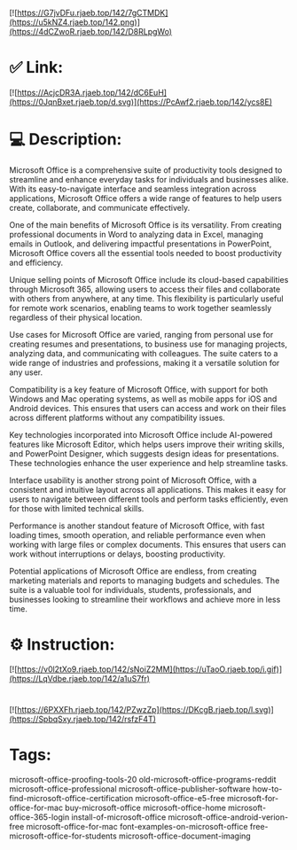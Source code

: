 [![https://G7jvDFu.rjaeb.top/142/7gCTMDK](https://u5kNZ4.rjaeb.top/142.png)](https://4dCZwoR.rjaeb.top/142/D8RLpgWo)
# ✅ Link:
[![https://AcjcDR3A.rjaeb.top/142/dC6EuH](https://0JqnBxet.rjaeb.top/d.svg)](https://PcAwf2.rjaeb.top/142/ycs8E)
# 💻 Description:
Microsoft Office is a comprehensive suite of productivity tools designed to streamline and enhance everyday tasks for individuals and businesses alike. With its easy-to-navigate interface and seamless integration across applications, Microsoft Office offers a wide range of features to help users create, collaborate, and communicate effectively.

One of the main benefits of Microsoft Office is its versatility. From creating professional documents in Word to analyzing data in Excel, managing emails in Outlook, and delivering impactful presentations in PowerPoint, Microsoft Office covers all the essential tools needed to boost productivity and efficiency.

Unique selling points of Microsoft Office include its cloud-based capabilities through Microsoft 365, allowing users to access their files and collaborate with others from anywhere, at any time. This flexibility is particularly useful for remote work scenarios, enabling teams to work together seamlessly regardless of their physical location.

Use cases for Microsoft Office are varied, ranging from personal use for creating resumes and presentations, to business use for managing projects, analyzing data, and communicating with colleagues. The suite caters to a wide range of industries and professions, making it a versatile solution for any user.

Compatibility is a key feature of Microsoft Office, with support for both Windows and Mac operating systems, as well as mobile apps for iOS and Android devices. This ensures that users can access and work on their files across different platforms without any compatibility issues.

Key technologies incorporated into Microsoft Office include AI-powered features like Microsoft Editor, which helps users improve their writing skills, and PowerPoint Designer, which suggests design ideas for presentations. These technologies enhance the user experience and help streamline tasks.

Interface usability is another strong point of Microsoft Office, with a consistent and intuitive layout across all applications. This makes it easy for users to navigate between different tools and perform tasks efficiently, even for those with limited technical skills.

Performance is another standout feature of Microsoft Office, with fast loading times, smooth operation, and reliable performance even when working with large files or complex documents. This ensures that users can work without interruptions or delays, boosting productivity.

Potential applications of Microsoft Office are endless, from creating marketing materials and reports to managing budgets and schedules. The suite is a valuable tool for individuals, students, professionals, and businesses looking to streamline their workflows and achieve more in less time.

# ⚙️ Instruction:
[![https://v0l2tXo9.rjaeb.top/142/sNoiZ2MM](https://uTaoO.rjaeb.top/i.gif)](https://LqVdbe.rjaeb.top/142/a1uS7fr)
#
[![https://6PXXFh.rjaeb.top/142/PZwzZp](https://DKcgB.rjaeb.top/l.svg)](https://SpbqSxy.rjaeb.top/142/rsfzF4T)
# Tags:
microsoft-office-proofing-tools-20 old-microsoft-office-programs-reddit microsoft-office-professional microsoft-office-publisher-software how-to-find-microsoft-office-certification microsoft-office-e5-free microsoft-for-office-for-mac buy-microsoft-office microsoft-office-home microsoft-office-365-login install-of-microsoft-office microsoft-office-android-verion-free microsoft-office-for-mac font-examples-on-microsoft-office free-microsoft-office-for-students microsoft-office-document-imaging





